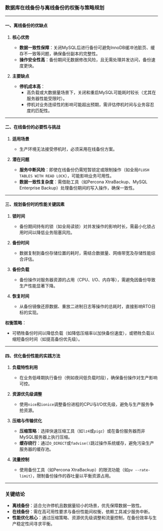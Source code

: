 ### 数据库在线备份与离线备份的权衡与策略规划  

---

#### 一、离线备份的优缺点  
1. **核心优势**  
   - **数据一致性保障**：关闭MySQL后进行备份可避免InnoDB缓冲池脏页、缓存不一致等问题，确保备份副本的完整性。  
   - **操作安全性高**：备份期间无数据修改风险，且无需处理并发访问，备份速度更快。  

2. **主要缺点**  
   - **停机成本高**：  
     - 高负载或大数据量场景下，关闭和重启MySQL可能耗时较长（尤其在服务器性能受限时）。  
     - 停机对业务连续性的影响可能超出预期，需评估停机时间与业务容忍度的匹配性。  

---

#### 二、在线备份的必要性与挑战  
1. **适用场景**  
   - 生产环境无法接受停机时，必须采用在线备份方案。  

2. **潜在问题**  
   - **服务中断风险**：即使在线备份仍需短暂锁定或限制操作（如全局`FLUSH TABLES WITH READ LOCK`），可能影响业务可用性。  
   - **数据一致性复杂度**：需借助工具（如Percona XtraBackup、MySQL Enterprise Backup）处理备份期间的写入操作，确保一致性。  

---

#### 三、规划备份时的性能关键因素  
1. **锁时间**  
   - 备份期间持有的锁（如全局读锁）对并发操作的影响时长，需最小化锁占用时间以降低业务阻塞风险。  

2. **备份时间**  
   - 数据复制到备份存储位置的耗时，需结合数据量、网络带宽及存储性能综合评估。  

3. **备份负载**  
   - 备份操作对服务器资源的占用（CPU、I/O、内存等），需避免因备份导致生产性能显著下降。  

4. **恢复时间**  
   - 从备份镜像还原数据、重放二进制日志等操作的总耗时，直接影响RTO目标的实现。  

**权衡策略**：  
- 可牺牲备份时间以降低负载（如降低压缩率以加快备份速度），或牺牲负载以缩短备份时间（如提高备份优先级）。  

---

#### 四、优化备份性能的实践方法  
1. **负载特性利用**  
   - 在业务低峰期执行备份（例如夜间低负载时段），确保备份操作对生产影响可控。  

2. **资源优先级调整**  
   - 使用`nice`和`ionice`调整备份进程的CPU与I/O优先级，避免与生产服务争抢资源。  

3. **压缩与传输优化**  
   - **压缩策略**：选择快速压缩工具（如`lz4`或`pigz`）或在备份服务器而非MySQL服务器上执行压缩。  
   - **缓存绕行**：通过`O_DIRECT`或`fadvise()`跳过操作系统缓存，避免污染生产服务器的缓存池。  

4. **流量控制**  
   - 使用备份工具（如Percona XtraBackup）的限流功能（如`pv --rate-limit`），限制备份操作的吞吐量以平衡资源占用。  

---

### 关键结论  
- **离线备份**：适合允许停机且数据量较小的场景，优先保障数据一致性。  
- **在线备份**：需在高可用性要求与备份性能间权衡，依赖工具减少服务中断。  
- **性能优化核心**：通过压缩策略、资源优先级调整和流量控制，在备份效率与生产稳定性间寻求平衡。

